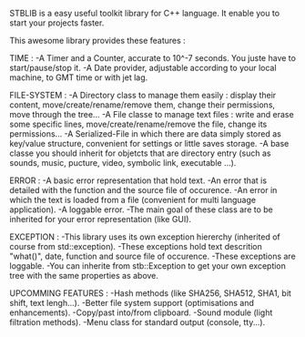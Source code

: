 STBLIB is a easy useful toolkit library for C++ language.
It enable you to start your projects faster.

This awesome library provides these features :

TIME :
-A Timer and a Counter, accurate to 10^-7 seconds. You juste have to start/pause/stop it.
-A Date provider, adjustable according to your local machine, to GMT time or with jet lag.

FILE-SYSTEM :
-A Directory class to manage them easily : display their content, move/create/rename/remove them, change their permissions, move through the tree...
-A File classe to manage text files : write and erase some specific lines, move/create/rename/remove the file, change its permissions...
-A Serialized-File in which there are data simply stored as key/value structure, convenient for settings or little saves storage.
-A base classe you should inherit for objetcts that are directory entry (such as sounds, music, pucture, video, symbolic link, executable ...).

ERROR :
-A basic error representation that hold text.
-An error that is detailed with the function and the source file of occurence.
-An error in which the text is loaded from a file (convenient for multi language application).
-A loggable error.
-The main goal of these class are to be inherited for your error representation (like GUI).

EXCEPTION :
-This library uses its own exception hiererchy (inherited of course from std::exception).
-These exceptions hold text descrition "what()", date, function and source file of occurence.
-These exceptions are loggable.
-You can inherite from stb::Exception to get your own exception tree with the same properties as above.



UPCOMMING FEATURES :
-Hash methods (like SHA256, SHA512, SHA1, bit shift, text lengh...).
-Better file system support (optimisations and enhancements).
-Copy/past into/from clipboard.
-Sound module (light filtration methods).
-Menu class for standard output (console, tty...).

